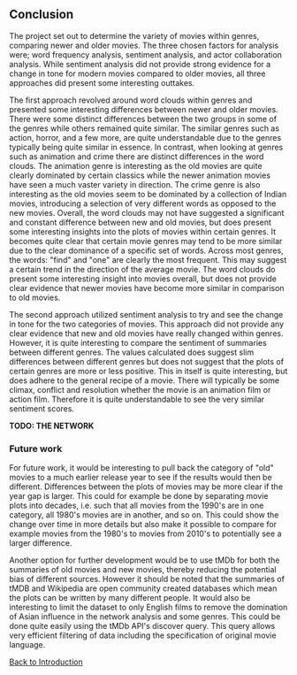 
## Conclusion

The project set out to determine the variety of movies within genres, comparing newer and older movies. The three chosen factors for analysis were; word frequency analysis, sentiment analysis, and actor collaboration analysis. While sentiment analysis did not provide strong evidence for a change in tone for modern movies compared to older movies, all three approaches did present some interesting outtakes.

The first approach revolved around word clouds within genres and presented some interesting differences between newer and older movies. There were some distinct differences between the two groups in some of the genres while others remained quite similar. The similar genres such as action, horror, and a few more, are quite understandable due to the genres typically being quite similar in essence. In contrast, when looking at genres such as animation and crime there are distinct differences in the word clouds. The animation genre is interesting as the old movies are quite clearly dominated by certain classics while the newer animation movies have seen a much vaster variety in direction. The crime genre is also interesting as the old movies seem to be dominated by a collection of Indian movies, introducing a selection of very different words as opposed to the new movies. Overall, the word clouds may not have suggested a significant and constant difference between new and old movies, but does present some interesting insights into the plots of movies within certain genres. It becomes quite clear that certain movie genres may tend to be more similar due to the clear dominance of a specific set of words. Across most genres, the words: "find" and "one" are clearly the most frequent. This may suggest a certain trend in the direction of the average movie. The word clouds do present some interesting insight into movies overall, but does not provide clear evidence that newer movies have become more similar in comparison to old movies.

The second approach utilized sentiment analysis to try and see the change in tone for the two categories of movies. This approach did not provide any clear evidence that new and old movies have really changed within genres. However, it is quite interesting to compare the sentiment of summaries between different genres. The values calculated does suggest slim differences between different genres but does not suggest that the plots of certain genres are more or less positive. This in itself is quite interesting, but does adhere to the general recipe of a movie. There will typically be some climax, conflict and resolution whether the movie is an animation film or action film. Therefore it is quite understandable to see the very similar sentiment scores.

**TODO: THE NETWORK**






### Future work

For future work, it would be interesting to pull back the category of "old" movies to a much earlier release year to see if the results would then be different. Differences between the plots of movies may be more clear if the year gap is larger. This could for example be done by separating movie plots into decades, i.e. such that all movies from the 1990's are in one category, all 1980's movies are in another, and so on. This could show the change over time in more details but also make it possible to compare for example movies from the 1980's to movies from 2010's to potentially see a larger difference.

Another option for further development would be to use tMDb for both the summaries of old movies and new movies, thereby reducing the potential bias of different sources. However it should be noted that the summaries of tMDB and Wikipedia are open community created databases which mean the plots can be written by many different people. It would also be interesting to limit the dataset to only English films to remove the domination of Asian influence in the network analysis and some genres. This could be done quite easily using the tMDb API's discover query. This query allows very efficient filtering of data including the specification of original movie language.

[Back to Introduction](index.md)
